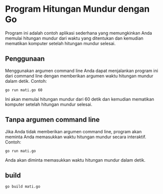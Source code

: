 # Program Hitungan Mundur dengan Go

Program ini adalah contoh aplikasi sederhana yang memungkinkan Anda memulai hitungan mundur dari waktu yang ditentukan dan kemudian mematikan komputer setelah hitungan mundur selesai.

## Penggunaan
Menggunakan argumen command line
Anda dapat menjalankan program ini dari command line dengan memberikan argumen waktu hitungan mundur dalam detik. Contoh:
```
go run mati.go 60
```
Ini akan memulai hitungan mundur dari 60 detik dan kemudian mematikan komputer setelah hitungan mundur selesai.

## Tanpa argumen command line

Jika Anda tidak memberikan argumen command line, program akan meminta Anda memasukkan waktu hitungan mundur secara interaktif. Contoh:
```
go run mati.go
```
Anda akan diminta memasukkan waktu hitungan mundur dalam detik.

## build
```
go build mati.go
```
